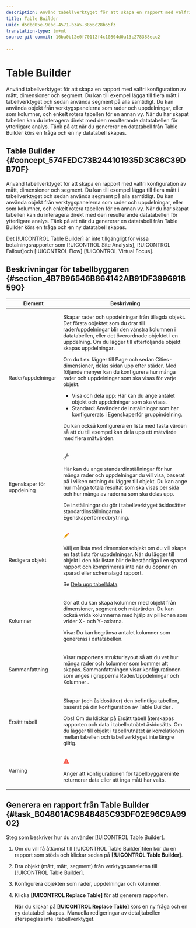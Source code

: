 ```yaml
---
description: Använd tabellverktyget för att skapa en rapport med valfri konfiguration av mått, dimensioner och segment. Du kan till exempel lägga till flera mått i tabellverktyget och sedan använda segment på alla samtidigt. Du kan använda objekt från verktygspanelerna som rader och uppdelningar, eller som kolumner, och enkelt rotera tabellen för en annan vy. När du har skapat tabellen kan du interagera direkt med den resulterande datatabellen för ytterligare analys. Tänk på att när du genererar en datatabell från Table Builder körs en fråga och en ny datatabell skapas.
title: Table Builder
uuid: d5dbd05e-9ebd-4571-b3a5-3856c28b65f3
translation-type: tm+mt
source-git-commit: 16ba0b12e0f70112f4c10804d0a13c278388ecc2

---
```



# Table Builder

Använd tabellverktyget för att skapa en rapport med valfri konfiguration av mått, dimensioner och segment. Du kan till exempel lägga till flera mått i tabellverktyget och sedan använda segment på alla samtidigt. Du kan använda objekt från verktygspanelerna som rader och uppdelningar, eller som kolumner, och enkelt rotera tabellen för en annan vy. När du har skapat tabellen kan du interagera direkt med den resulterande datatabellen för ytterligare analys. Tänk på att när du genererar en datatabell från Table Builder körs en fråga och en ny datatabell skapas.

## Table Builder {#concept_574FEDC73B244101935D3C86C39DB70F}

Använd tabellverktyget för att skapa en rapport med valfri konfiguration av mått, dimensioner och segment. Du kan till exempel lägga till flera mått i tabellverktyget och sedan använda segment på alla samtidigt. Du kan använda objekt från verktygspanelerna som rader och uppdelningar, eller som kolumner, och enkelt rotera tabellen för en annan vy. När du har skapat tabellen kan du interagera direkt med den resulterande datatabellen för ytterligare analys. Tänk på att när du genererar en datatabell från Table Builder körs en fråga och en ny datatabell skapas.

Det [!UICONTROL Table Builder] är inte tillgängligt för vissa betalningsrapporter som [!UICONTROL Site Analysis], [!UICONTROL Fallout]och [!UICONTROL Flow] [!UICONTROL Virtual Focus].

## Beskrivningar för tabellbyggaren {#section_4B7B96546B864142AB91DF3996918590}

<table id="table_C11D78E62DEF48A78B50EFB8669817BC"> 
 <thead> 
  <tr> 
   <th colname="col1" class="entry"> Element </th> 
   <th colname="col2" class="entry"> Beskrivning </th> 
  </tr> 
 </thead>
 <tbody> 
  <tr> 
   <td colname="col1"> <span class="wintitle"> Rader/uppdelningar</span> </td> 
   <td colname="col2"> <p>Skapar rader och uppdelningar från tillagda objekt. Det första objektet som du drar till <span class="wintitle"> rader/uppdelningar</span> blir den vänstra kolumnen i datatabellen, eller det överordnade objektet i en uppdelning. Om du lägger till efterföljande objekt skapas uppdelningar. </p> <p>Om du t.ex. lägger till Page och sedan Cities-dimensioner, delas sidan upp efter städer. Med följande menyer kan du konfigurera hur många rader och uppdelningar som ska visas för varje objekt: </p> 
    <ul id="ul_702F215DFB814398B8F1879EDFEC103F"> 
     <li id="li_95C4DF2B33524C94BBD2E07397393300"> <span class="uicontrol"> Visa</span> och <span class="uicontrol"> dela upp</span>: Här kan du ange antalet objekt och uppdelningar som ska visas. </li> 
     <li id="li_D594C7F31A094D1EA1A070B80794E006"> <span class="uicontrol"> Standard</span>: Använder de inställningar som har konfigurerats i <span class="wintitle"> Egenskaper</span>för gruppindelning. </li> 
    </ul> <p>Du kan också konfigurera en lista med fasta värden så att du till exempel kan dela upp ett mätvärde med flera mätvärden. </p> </td> 
  </tr> 
  <tr> 
   <td colname="col1"> <span class="wintitle"> Egenskaper för uppdelning</span> </td> 
   <td colname="col2"> <p><img placement="inline"  src="assets/Settings_Illustrative.png" id="image_C46860621CF94E88AF592B8660F28E57"> </img> </p> <p>Här kan du ange standardinställningar för hur många rader och uppdelningar du vill visa, baserat på i vilken ordning du lägger till objekt. Du kan ange hur många totala resultat som ska visas per sida och hur många av raderna som ska delas upp. </p> <p>De inställningar du gör i <span class="wintitle"> tabellverktyget</span> åsidosätter standardinställningarna i <span class="wintitle"> Egenskaper</span>förnedbrytning. </p> </td> 
  </tr> 
  <tr> 
   <td colname="col1"> <span class="wintitle"> Redigera objekt</span> </td> 
   <td colname="col2"> <p><img  src="assets/Edit_Buttcon.png" id="image_E44BCC4B0BFF453D8564047E3DA2501A"> </img> </p> <p>Välj en lista med dimensionsobjekt om du vill skapa en fast lista för uppdelningar. När du lägger till objekt i den här listan blir de beständiga i en sparad rapport och komprimeras inte när du öppnar en sparad eller schemalagd rapport. </p> <p>Se <a href="/help/analyze/ad-hoc-analysis/c-reports-configure.md#task_29BEE0AF09DA4625B9B44BAB77D7C841"  > Dela upp tabelldata</a>. </p> </td> 
  </tr> 
  <tr> 
   <td colname="col1"> <span class="wintitle"> Kolumner</span> </td> 
   <td colname="col2"> <p>Gör att du kan skapa kolumner med objekt från dimensioner, segment och mätvärden. Du kan också vrida kolumnerna med hjälp av pilikonen som vrider X- och Y-axlarna. </p> <p> <span class="uicontrol"> Visa</span>: Du kan begränsa antalet kolumner som genereras i datatabellen. </p> </td> 
  </tr> 
  <tr> 
   <td colname="col1"> <span class="wintitle"> Sammanfattning</span> </td> 
   <td colname="col2"> <p>Visar rapportens strukturlayout så att du vet hur många rader och kolumner som kommer att skapas. Sammanfattningen visar konfigurationen som anges i grupperna <span class="uicontrol"> Rader/Uppdelningar</span> och <span class="uicontrol"> Kolumner</span> . </p> </td> 
  </tr> 
  <tr> 
   <td colname="col1"> <span class="wintitle"> Ersätt tabell</span> </td> 
   <td colname="col2"> <p>Skapar (och åsidosätter) den befintliga tabellen, baserat på din konfiguration av <span class="wintitle"> Table Builder</span> . </p> <p>Obs! Om du klickar på <span class="uicontrol"> Ersätt tabell</span> återskapas rapporten och data i tabellrutnätet åsidosätts. Om du lägger till objekt i tabellrutnätet är korrelationen mellan tabellen och <span class="wintitle"> tabellverktyget</span> inte längre giltig. </p> </td> 
  </tr> 
  <tr> 
   <td colname="col1"> Varning </td> 
   <td colname="col2"> <p><img id="image_619E1068C6084D41853DA3DD6B85DFC9"  src="assets/AlertRed_Illustrative.png" placement="inline" /> </p> <p>Anger att konfigurationen för <span class="wintitle"> tabellbyggaren</span>inte returnerar data eller att inga mått har valts. </p> </td> 
  </tr> 
 </tbody> 
</table>

## Generera en rapport från Table Builder {#task_B04801AC9848485C93DF02E96C9A9902}

Steg som beskriver hur du använder [!UICONTROL Table Builder].

<!-- 

t_table_builder.xml

 -->

1. Om du vill få åtkomst till [!UICONTROL Table Builder]filen kör du en rapport som stöds och klickar sedan på **[!UICONTROL Table Builder]**.
1. Dra objekt (mått, mått, segment) från verktygspanelerna till [!UICONTROL Table Builder].
1. Konfigurera objekten som rader, uppdelningar och kolumner.
1. Klicka **[!UICONTROL Replace Table]** för att generera rapporten.

   När du klickar på **[!UICONTROL Replace Table]** körs en ny fråga och en ny datatabell skapas. Manuella redigeringar av detaljtabellen återspeglas inte i tabellverktyget.

